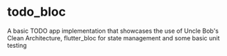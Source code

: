 # todo_bloc

A basic TODO app implementation that showcases the use of Uncle Bob's Clean Architecture, flutter_bloc for state management and some basic unit testing
